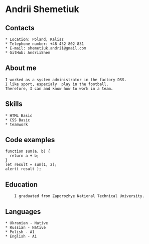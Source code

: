 # Andrii Shemetiuk

  ## Contacts
    * Location: Poland, Kalisz
    * Telephone number: +48 452 802 831
    * E-mail: shemetiuk.andrii@gmail.com
    * GitHub: AndriiShem
    
  ## About me
    I worked as a system administrator in the factory DSS. 
    I like sport, especialy  play in the football. 
    Therefore, I can and know how to work in a team.
    
  ## Skills
    * HTML Basic
    * CSS Basic
    * teamwork

  ## Code examples
    function sum(a, b) {
      return a + b;
    }
    let result = sum(1, 2);
    alert( result );
  
  ## Education
        I graduated from Zaporozhye National Technical University. 

  ## Languages
    * Ukranian - Native
    * Russian - Native
    * Polish - A1
    * English - A1
  
